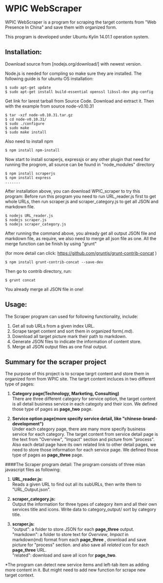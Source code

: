 # WPIC WebScraper

WPIC WebScraper is a program  for scraping the target contents from "Web Presence In China" and save them with organized form.

This program is developed under Ubuntu Kylin 14.01.1 operation system.

## Installation:

Download source from [nodejs.org/download/] with newest version.

Node.js is needed for compling so make sure they are installed.
The following guide is for ubuntu OS installation:

`````````````````````````````
$ sudo apt-get update
$ sudo apt-get install build-essential openssl libssl-dev pkg-config
`````````````````````````````
Get link for larest tarball from Source Code. Download and extract it.
Then with the example from source node-v0.10.31

`````````````````````````````
$ tar -xzf node-v0.10.31.tar.gz
$ cd node-v0.10.31/
$ sudo ./configure
$ sudo make
$ sudo make install
`````````````````````````````````
 Also need to install npm
````````````````````````````````
$ npm install npm-install
``````````````````````````````````

Now start to install scraperjs, expressjs or any other plugin that need for running the progrom, all source can be found in "node_modules" directory

````````````````````````````````
$ npm install scraperjs
$ npm install express
.......
````````````````````````````````

After installation above, you can download WPIC_scraper to try this program:
Before run this program you need to run URL_reader.js first to get whole URLs, then run scraper.js and scraper_category.js to get all JSON and markdown file.
`````````````````````````````````
$ nodejs URL_reader.js
$ nodejs scraper.js
$ nodejs scraper_category.js
`````````````````````````````````

After running the command above, you already get all output JSON file and markdown file, as require, we also need to merge all json file as one. All the merge function can be finish by using "grunt"

(for more detail can click: https://github.com/gruntjs/grunt-contrib-concat )

`````````````````````````````````
$ npm install grunt-contrib-concat --save-dev
`````````````````````````````````

Then go to contrib directory, run:
`````````````````````````````````
$ grunt concat
`````````````````````````````````

You already merge all JSON file in one!

## Usage:


The Scraper program can used for following functionality, include:

1. Get all sub URLs from a given index URL.
2. Scrape target content and sort them in organized form(.md).
3. Download all target picture mark their path to markdown.
4. Generate JSON files to indicate the information of content store.
5. Merge all JSON output files as one final output.


## Summary for the scraper project

The purpose of this project is to scrape targrt content and store them in organized form from WPIC site. The targrt content incluces in two different type of pages:

1. **Category page(Technology, Marketing, Consulting)**  
There are three different category for service option, the target content is all detail business service in each categoty and their icon. We defined those type of pages as **page_two** page.

2. **Service option page(more specify service detail, like "chinese-brand-development")**  
Under each category page, there are many more specify business service for each category. The target content from service detail page is the text from "Overview", "Impact" section and picture from "process". Also each detail page have its own related link to other detail pages, we need to store those information for each service page. We defined those type of pages as **page_three** page.

####The Scraper program detail:
The program consists of three mian javascript files as following:

1. **URL_reader.js:**  
Reads a given URL to find out all its subURLs, then write them to "URL_Output.json".   

2. **scraper_category.js:**  
Output the information for three types of category item and all their own services title and icons. Write data to category_output/ sort by category title.

3. **scraper.js:**   
"output":   a folder to store JSON for each **page_three** output.  
"markdown": a folder to store text for *Overview*, *Impact* in markdown(md) format from each **page_three** , download and save picture for "process" section. and also save all *related* icon for each **page_three** URL.       
"related":  download and save all icon for **page_two**.

*The program can detect new service items and left-tab item as adding more content in it. But might need to add new function for scrape new target context.







